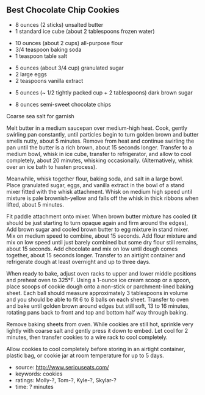 Best Chocolate Chip Cookies
---------------------------

- 8 ounces (2 sticks) unsalted butter
- 1 standard ice cube (about 2 tablespoons frozen water)
<!-- -->
- 10 ounces (about 2 cups) all-purpose flour
- 3/4 teaspoon baking soda
- 1 teaspoon table salt
<!-- -->
- 5 ounces (about 3/4 cup) granulated sugar
- 2 large eggs
- 2 teaspoons vanilla extract
<!-- -->
- 5 ounces (~ 1/2 tightly packed cup + 2 tablespoons) dark brown sugar
<!-- -->
- 8 ounces semi-sweet chocolate chips

Coarse sea salt for garnish

Melt butter in a medium saucepan over medium-high heat. Cook, gently
swirling pan constantly, until particles begin to turn golden brown
and butter smells nutty, about 5 minutes. Remove from heat and
continue swirling the pan until the butter is a rich brown, about 15
seconds longer. Transfer to a medium bowl, whisk in ice cube, transfer
to refrigerator, and allow to cool completely, about 20 minutes,
whisking occasionally. (Alternatively, whisk over an ice bath to
hasten process).

Meanwhile, whisk together flour, baking soda, and salt in a large
bowl. Place granulated sugar, eggs, and vanilla extract in the bowl of
a stand mixer fitted with the whisk attachment. Whisk on medium high
speed until mixture is pale brownish-yellow and falls off the whisk in
thick ribbons when lifted, about 5 minutes.

Fit paddle attachment onto mixer. When brown butter mixture has cooled
(it should be just starting to turn opaque again and firm around the
edges), Add brown sugar and cooled brown butter to egg mixture in
stand mixer. Mix on medium speed to combine, about 15 seconds. Add
flour mixture and mix on low speed until just barely combined but some
dry flour still remains, about 15 seconds. Add chocolate and mix on
low until dough comes together, about 15 seconds longer. Transfer to
an airtight container and refrigerate dough at least overnight and up
to three days.

When ready to bake, adjust oven racks to upper and lower middle
positions and preheat oven to 325°F. Using a 1-ounce ice cream scoop
or a spoon, place scoops of cookie dough onto a non-stick or
parchment-lined baking sheet. Each ball should measure approximately 3
tablespoons in volume and you should be able to fit 6 to 8 balls on
each sheet. Transfer to oven and bake until golden brown around edges
but still soft, 13 to 16 minutes, rotating pans back to front and top
and bottom half way through baking.

Remove baking sheets from oven. While cookies are still hot, sprinkle
very lightly with coarse salt and gently press it down to embed. Let
cool for 2 minutes, then transfer cookies to a wire rack to cool
completely.

Allow cookies to cool completely before storing in an airtight
container, plastic bag, or cookie jar at room temperature for up to 5
days.

- source: http://www.seriouseats.com/
- keywords: cookies
- ratings: Molly-?, Tom-?, Kyle-?, Skylar-?
- time: ? minutes
